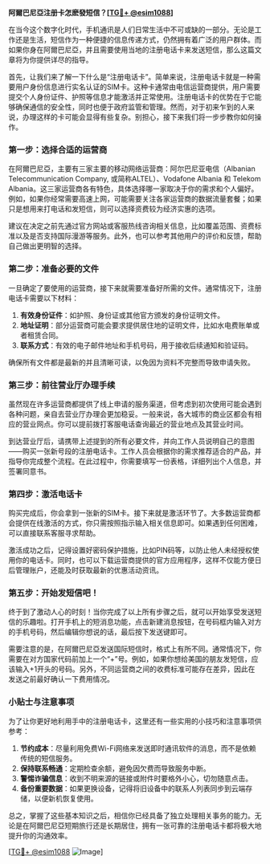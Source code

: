 **阿爾巴尼亞注册卡怎麽發短信？[[TG💪+ @esim1088](https://t.me/s/esim1088)]**

在当今这个数字化时代，手机通讯是人们日常生活中不可或缺的一部分。无论是工作还是生活，短信作为一种便捷的信息传递方式，仍然拥有着广泛的用户群体。而如果你身在阿爾巴尼亞，并且需要使用当地的注册电话卡来发送短信，那么这篇文章将为你提供详尽的指导。

首先，让我们来了解一下什么是“注册电话卡”。简单来说，注册电话卡就是一种需要用户身份信息进行实名认证的SIM卡。这种卡通常由电信运营商提供，用户需要提交个人身份证件、护照等信息才能激活并正常使用。注册电话卡的优势在于它能够确保通信的安全性，同时也便于政府监管和管理。然而，对于初来乍到的人来说，办理这样的卡可能会显得有些复杂。别担心，接下来我们将一步步教你如何操作。

### 第一步：选择合适的运营商

在阿爾巴尼亞，主要有三家主要的移动网络运营商：阿尔巴尼亚电信（Albanian Telecommunication Company, 或简称ALTEL）、Vodafone Albania 和 Telekom Albania。这三家运营商各有特色，具体选择哪一家取决于你的需求和个人偏好。例如，如果你经常需要高速上网，可能需要关注各家运营商的数据流量套餐；如果只是想用来打电话和发短信，则可以选择资费较为经济实惠的选项。

建议在决定之前先通过官方网站或客服热线咨询相关信息，比如覆盖范围、资费标准以及是否支持国际漫游等服务。此外，也可以参考其他用户的评价和反馈，帮助自己做出更明智的选择。

### 第二步：准备必要的文件

一旦确定了要使用的运营商，接下来就需要准备好所需的文件。通常情况下，注册电话卡需要以下材料：

1. **有效身份证件**：如护照、身份证或其他官方颁发的身份证明文件。
2. **地址证明**：部分运营商可能会要求提供居住地的证明文件，比如水电费账单或者租赁合同。
3. **联系方式**：有效的电子邮件地址和手机号码，用于接收后续通知和验证码。

确保所有文件都是最新的并且清晰可读，以免因为资料不完整而导致申请失败。

### 第三步：前往营业厅办理手续

虽然现在许多运营商都提供了线上申请的服务渠道，但考虑到初次使用可能会遇到各种问题，亲自去营业厅办理会更加稳妥。一般来说，各大城市的商业区都会有相应的营业网点。你可以提前拨打客服电话查询最近的营业地点及其营业时间。

到达营业厅后，请携带上述提到的所有必要文件，并向工作人员说明自己的意图——购买一张新号段的注册电话卡。工作人员会根据你的需求推荐适合的产品，并指导你完成整个流程。在此过程中，你需要填写一份表格，详细列出个人信息，并签署同意书。

### 第四步：激活电话卡

购买完成后，你会拿到一张新的SIM卡。接下来就是激活环节了。大多数运营商都会提供在线激活的方式，你只需按照指示输入相关信息即可。如果遇到任何困难，可以直接联系客服寻求帮助。

激活成功之后，记得设置好密码保护措施，比如PIN码等，以防止他人未经授权使用你的电话卡。同时，也可以下载运营商提供的官方应用程序，这样不仅能方便日后管理账户，还能及时获取最新的优惠活动资讯。

### 第五步：开始发短信吧！

终于到了激动人心的时刻！当你完成了以上所有步骤之后，就可以开始享受发送短信的乐趣啦。打开手机上的短消息功能，点击新建消息按钮，在号码框内输入对方的手机号码，然后编辑你想说的话，最后按下发送键即可。

需要注意的是，在阿爾巴尼亞发送国际短信时，格式上有所不同。通常情况下，你需要在对方国家代码前加上一个“+”号。例如，如果你想给美国的朋友发短信，应该输入+1开头的号码。另外，不同运营商之间的收费标准可能存在差异，因此在发送之前最好确认一下费用情况。

### 小贴士与注意事项

为了让你更好地利用手中的注册电话卡，这里还有一些实用的小技巧和注意事项供参考：

1. **节约成本**：尽量利用免费Wi-Fi网络来发送即时通讯软件的消息，而不是依赖传统的短信服务。
2. **保持联系畅通**：定期检查余额，避免因欠费而导致服务中断。
3. **警惕诈骗信息**：收到不明来源的链接或附件时要格外小心，切勿随意点击。
4. **备份重要数据**：如果更换设备，记得将旧设备中的联系人列表同步到云端存储，以便新机恢复使用。

总之，掌握了这些基本知识之后，相信你已经具备了独立处理相关事务的能力。无论是在阿爾巴尼亞短期旅行还是长期居住，拥有一张可靠的注册电话卡都将极大地提升你的沟通效率。

[[TG💪+ @esim1088](https://t.me/s/esim1088) ![Image](https://i.postimg.cc/4NQfJmqS/Snipaste-2025-05-13-00-14-12.png)]